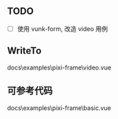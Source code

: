 ## TODO

- [ ] 使用 vunk-form, 改造 video 用例

## WriteTo

docs\examples\pixi-frame\video.vue

## 可参考代码

docs\examples\pixi-frame\basic.vue
